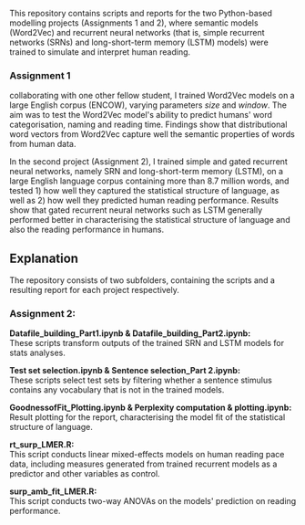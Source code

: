 This repository contains scripts and reports for the two Python-based modelling projects (Assignments 1 and 2), where semantic models (Word2Vec) and recurrent neural networks (that is, simple recurrent networks (SRNs) and long-short-term memory (LSTM) models) were trained to simulate and interpret human reading.

### Assignment 1 
collaborating with one other fellow student, I trained Word2Vec models on a large English corpus (ENCOW), varying parameters _size_ and _window_. The aim was to test the Word2Vec model's ability to predict humans' word categorisation, naming and reading time. Findings show that distributional word
vectors from Word2Vec capture well the semantic properties of words from human data.

In the second project (Assignment 2), I trained simple and gated recurrent neural networks, namely SRN and long-short-term memory (LSTM), on a large English language corpus containing more than 8.7 million words, and tested 1) how well they captured the statistical structure of language, as well as 2) how well they predicted human reading performance. Results show that gated recurrent neural networks such as LSTM generally performed better in characterising the statistical structure of language and also the reading performance in humans.

## Explanation
The repository consists of two subfolders, containing the scripts and a resulting report for each project respectively. 

### Assignment 2:

<b>Datafile_building_Part1.ipynb & Datafile_building_Part2.ipynb:</b>\
These scripts transform outputs of the trained SRN and LSTM models for stats analyses.

<b>Test set selection.ipynb & Sentence selection_Part 2.ipynb:</b>\
These scripts select test sets by filtering whether a sentence stimulus contains any vocabulary that is not in the trained models.

<b>GoodnessofFit_Plotting.ipynb & Perplexity computation & plotting.ipynb:</b>\
Result plotting for the report, characterising the model fit of the statistical structure of language.

<b>rt_surp_LMER.R:</b>\
This script conducts linear mixed-effects models on human reading pace data, including measures generated from trained recurrent models as a predictor and other variables as control.

<b>surp_amb_fit_LMER.R:</b>\
This script conducts two-way ANOVAs on the models' prediction on reading performance.
